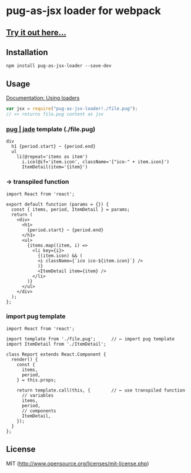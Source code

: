 # pug-as-jsx loader for webpack


## [Try it out here...](https://bluewings.github.io/pug-as-jsx-loader/)


## Installation

```
npm install pug-as-jsx-loader --save-dev
```

## Usage

[Documentation: Using loaders](http://webpack.github.io/docs/using-loaders.html)

``` javascript
var jsx = require("pug-as-jsx-loader!./file.pug");
// => returns file.pug content as jsx
```

### [pug | jade](https://pugjs.org) template (./file.pug)
```
div
  h1 {period.start} ~ {period.end}
  ul
    li(@repeat='items as item')
      i.ico(@if='item.icon', className='{"ico-" + item.icon}')
      ItemDetail(item='{item}')
```

### → transpiled function
```
import React from 'react';

export default function (params = {}) {
  const { items, period, ItemDetail } = params;
  return (
    <div>
      <h1>
        {period.start} ~ {period.end}
      </h1>
      <ul>
        {items.map((item, i) =>
          <li key={i}>
            {(item.icon) && (
            <i className={`ico ico-${item.icon}`} />
            )}
            <ItemDetail item={item} />
          </li>
        )}
      </ul>
    </div>
  );
};
```

### import pug template
```
import React from 'react';

import template from './file.pug';      // ← import pug template
import ItemDetail from './ItemDetail';

class Report extends React.Component {
  render() {
    const {
      items,
      period,
    } = this.props;

    return template.call(this, {        // ← use transpiled function
      // variables
      items,
      period,
      // components
      ItemDetail,
    });
  }
};
```

## License

MIT (http://www.opensource.org/licenses/mit-license.php)
